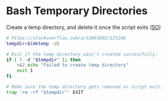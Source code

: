 # Bash Temporary Directories

Create a temp directory, and delete it once the script exits ([SO](https://stackoverflow.com/a/53063602/125246))

```bash
# https://stackoverflow.com/a/53063602/125246
tempdir=$(mktemp -d)

# Exit if the temp directory wasn't created successfully.
if [ ! -d "$tempdir" ]; then
    >&2 echo "Failed to create temp directory"
    exit 1
fi

# Make sure the temp directory gets removed on script exit.
trap 'rm -rf "$tempdir"' EXIT
```